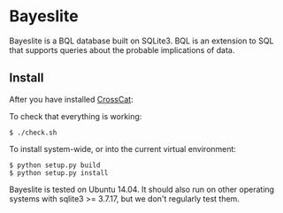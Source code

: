# Bayeslite

Bayeslite is a BQL database built on SQLite3.  BQL is an extension to
SQL that supports queries about the probable implications of data.

## Install

After you have installed
[CrossCat](https://github.com/mit-probabilistic-computing-project/crosscat):

To check that everything is working:

```
$ ./check.sh
```

To install system-wide, or into the current virtual environment:

```
$ python setup.py build
$ python setup.py install
```

Bayeslite is tested on Ubuntu 14.04.  It should also run on other
operating systems with sqlite3 >= 3.7.17, but we don't regularly test
them.
